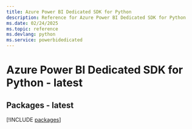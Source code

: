 ```yaml
---
title: Azure Power BI Dedicated SDK for Python
description: Reference for Azure Power BI Dedicated SDK for Python
ms.date: 02/24/2025
ms.topic: reference
ms.devlang: python
ms.service: powerbidedicated
---
```

# Azure Power BI Dedicated SDK for Python - latest
## Packages - latest
[!INCLUDE [packages](power-bi-dedicated-index.md)]
